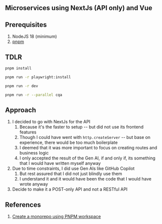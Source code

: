 ## Microservices using NextJs (API only) and Vue

## Prerequisites

1. NodeJS 18 (minimum)
2. [pnpm](https://pnpm.io/installation)

## TDLR

```bash
pnpm install

pnpm run -r playwright:install

pnpm run -r dev

pnpm run -r --parallel cqa
```

## Approach

1. I decided to go with NextJs for the API
   1. Because it's the faster to setup -- but did not use its frontend features 
   2. Though I could have went with `http.createServer` -- but base on experience, there would be too much boilerplate
   3. I deemed that it was more important to focus on creating routes and business logic
   4. I only accepted the result of the Gen AI, if and only if, its something that I would have written myself anyway
2. Due to time constraints, I did use Gen AIs like GitHub Copilot
   1. But rest assured that I did not just blindly use them
   2. I understand it and it would have been the code that I would have wrote anyway
3. Decide to make it a POST-only API and not a RESTful API

## References

1. [Create a monorepo using PNPM workspace](https://dev.to/vinomanick/create-a-monorepo-using-pnpm-workspace-1ebn)
